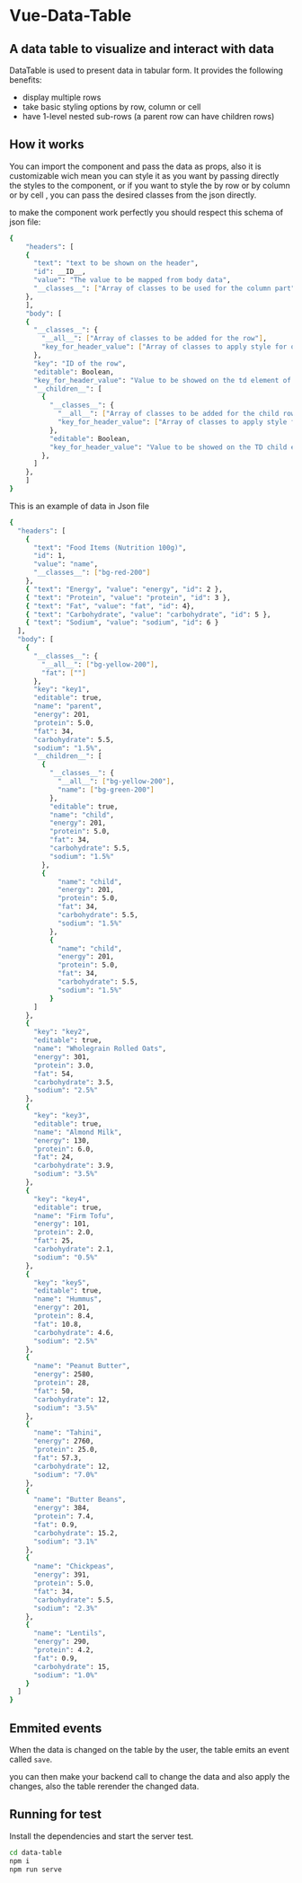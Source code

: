 # Vue-Data-Table

## A data table to visualize and interact with data

DataTable is used to present data in tabular form.
It provides the following benefits:

- display multiple rows
- take basic styling options by row, column or cell
- have 1-level nested sub-rows (a parent row can have children rows)

## How it works

You can import the component and pass the data as props, also it is customizable wich mean you can style it as you want by passing directly the styles to the component, or if you want to style the by row or by column or by cell , you can pass the desired classes from the json directly.

to make the component work perfectly you should respect this schema of json file:

```sh
{
    "headers": [
    {
      "text": "text to be shown on the header",
      "id": __ID__,
      "value": "The value to be mapped from body data",
      "__classes__": ["Array of classes to be used for the column part"]
    },
    ],
    "body": [
    {
      "__classes__": {
        "__all__": ["Array of classes to be added for the row"],
        "key_for_header_value": ["Array of classes to apply style for only this cell"]
      },
      "key": "ID of the row",
      "editable": Boolean,
      "key_for_header_value": "Value to be showed on the td element of the table",
      "__children__": [
        {
          "__classes__": {
            "__all__": ["Array of classes to be added for the child row"],
            "key_for_header_value": ["Array of classes to apply style for only this child cell"]
          },
          "editable": Boolean,
          "key_for_header_value": "Value to be showed on the TD child element of the table",
        },
      ]
    },
    ]
}
```

This is an example of data in Json file

```sh
{
  "headers": [
    {
      "text": "Food Items (Nutrition 100g)",
      "id": 1,
      "value": "name",
      "__classes__": ["bg-red-200"]
    },
    { "text": "Energy", "value": "energy", "id": 2 },
    { "text": "Protein", "value": "protein", "id": 3 },
    { "text": "Fat", "value": "fat", "id": 4},
    { "text": "Carbohydrate", "value": "carbohydrate", "id": 5 },
    { "text": "Sodium", "value": "sodium", "id": 6 }
  ],
  "body": [
    {
      "__classes__": {
        "__all__": ["bg-yellow-200"],
        "fat": [""]
      },
      "key": "key1",
      "editable": true,
      "name": "parent",
      "energy": 201,
      "protein": 5.0,
      "fat": 34,
      "carbohydrate": 5.5,
      "sodium": "1.5%",
      "__children__": [
        {
          "__classes__": {
            "__all__": ["bg-yellow-200"],
            "name": ["bg-green-200"]
          },
          "editable": true,
          "name": "child",
          "energy": 201,
          "protein": 5.0,
          "fat": 34,
          "carbohydrate": 5.5,
          "sodium": "1.5%"
        },
        {
            "name": "child",
            "energy": 201,
            "protein": 5.0,
            "fat": 34,
            "carbohydrate": 5.5,
            "sodium": "1.5%"
          },
          {
            "name": "child",
            "energy": 201,
            "protein": 5.0,
            "fat": 34,
            "carbohydrate": 5.5,
            "sodium": "1.5%"
          }
      ]
    },
    {
      "key": "key2",
      "editable": true,
      "name": "Wholegrain Rolled Oats",
      "energy": 301,
      "protein": 3.0,
      "fat": 54,
      "carbohydrate": 3.5,
      "sodium": "2.5%"
    },
    {
      "key": "key3",
      "editable": true,
      "name": "Almond Milk",
      "energy": 130,
      "protein": 6.0,
      "fat": 24,
      "carbohydrate": 3.9,
      "sodium": "3.5%"
    },
    {
      "key": "key4",
      "editable": true,
      "name": "Firm Tofu",
      "energy": 101,
      "protein": 2.0,
      "fat": 25,
      "carbohydrate": 2.1,
      "sodium": "0.5%"
    },
    {
      "key": "key5",
      "editable": true,
      "name": "Hummus",
      "energy": 201,
      "protein": 8.4,
      "fat": 10.8,
      "carbohydrate": 4.6,
      "sodium": "2.5%"
    },
    {
      "name": "Peanut Butter",
      "energy": 2580,
      "protein": 28,
      "fat": 50,
      "carbohydrate": 12,
      "sodium": "3.5%"
    },
    {
      "name": "Tahini",
      "energy": 2760,
      "protein": 25.0,
      "fat": 57.3,
      "carbohydrate": 12,
      "sodium": "7.0%"
    },
    {
      "name": "Butter Beans",
      "energy": 384,
      "protein": 7.4,
      "fat": 0.9,
      "carbohydrate": 15.2,
      "sodium": "3.1%"
    },
    {
      "name": "Chickpeas",
      "energy": 391,
      "protein": 5.0,
      "fat": 34,
      "carbohydrate": 5.5,
      "sodium": "2.3%"
    },
    {
      "name": "Lentils",
      "energy": 290,
      "protein": 4.2,
      "fat": 0.9,
      "carbohydrate": 15,
      "sodium": "1.0%"
    }
  ]
}
```

## Emmited events

When the data is changed on the table by the user, the table emits an event called `save`.

you can then make your backend call to change the data and also apply the changes, also the table rerender the changed data.

## Running for test

Install the dependencies and start the server test.

```sh
cd data-table
npm i
npm run serve
```
